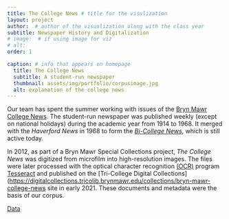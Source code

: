 ```yaml
---
title: The College News # title for the visulization
layout: project
author:  # author of the visualization along with the class year 
subtitle: Newspaper History and Digitalization
# image:  # if using image for viz
# alt:
order: 1 

caption: # info that appears on homepage
  title: The College News
  subtitle: A student-run newspaper
  thumbnail: assets/img/portfolio/corpusimage.jpg
  alt: explanation of the college news
---
```

<!--  
To add an image: add relative url and alt text below and uncomment/copy paste
<img class="img-fluid d-block mx-auto" src="{{ site.baseurl }}/assets/img" alt="">
-->

Our team has spent the summer working with issues of the [Bryn Mawr College News](https://digitalcollections.tricolib.brynmawr.edu/collections/bryn-mawr-college-news). The student-run newspaper was published weekly (except on national holidays) during the academic year from 1914 to 1968. It merged with the *Haverford News* in 1968 to form the *[Bi-College News](https://bicollegenews.com)*, which is still active today.

In 2012, as part of a Bryn Mawr Special Collections project, *The College News* was digitized from microfilm into high-resolution images. The files were later processed with the optical character recognition [(OCR)](https://searchcontentmanagement.techtarget.com/definition/OCR-optical-character-recognition) program [Tesseract](https://github.com/tesseract-ocr/tesseract) and published on the [Tri-College Digital Collections](https://digitalcollections.tricolib.brynmawr.edu/collections/bryn-mawr-college-news site in early 2021. These documents and metadata were the basis of our corpus.

<!--  
Insert your description for the project here.
--> 

<a class="btn btn-primary btn-xl text-uppercase js-scroll-trigger" href="{{ site.baseurl }}/projects/data.html">Data</a>


